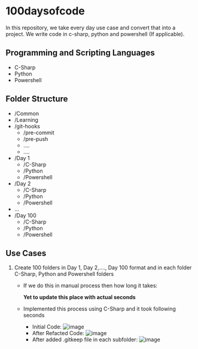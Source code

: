 # 100daysofcode
In this repository, we take every day use case and convert that into a project. We write code in c-sharp, python and powershell (If applicable).

## Programming and Scripting Languages
- C-Sharp
- Python
- Powershell

## Folder Structure 
- /Common
- /Learning
- /git-hooks
   - /pre-commit
   - /pre-push
   - ....
   - ....
- /Day 1
   - /C-Sharp
   - /Python
   - /Powershell
- /Day 2
   - /C-Sharp
   - /Python
   - /Powershell
- ...
- /Day 100  
   - /C-Sharp
   - /Python
   - /Powershell
 
## Use Cases
1. Create 100 folders in Day 1, Day 2,...., Day 100 format and in each folder C-Sharp, Python and Powershell folders
   - If we do this in manual process then how long it takes:
      
      **Yet to update this place with actual seconds**
      
   - Implemented this process using C-Sharp and it took following seconds
      - Initial Code:  ![image](https://github.com/user-attachments/assets/04b7da29-101a-466f-a605-7b21be2f7fa1)
      - After Refacted Code:  ![image](https://github.com/user-attachments/assets/7cab407d-9687-43fc-b435-c2753fcaf60f)
      - After added .gitkeep file in each subfolder:  ![image](https://github.com/user-attachments/assets/61b7d9c9-f89c-40f8-a694-b451bac342b4)


      


